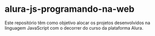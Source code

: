 # alura-js-programando-na-web
Este repositório têm como objetivo alocar os projetos desenvolvidos na linguagem JavaScript com o decorrer do curso da plataforma Alura.
